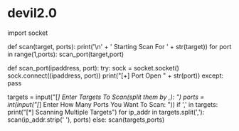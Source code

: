 # devil2.0
import socket



def scan(target, ports):
        print('\n' + ' Starting Scan For ' + str(target))
        for port in range(1,ports):
                scan_port(target,port)

def scan_port(ipaddress, port):
        try:
                sock = socket.socket()
                sock.connect((ipaddress, port))
                print("[+] Port Open " + str(port))
        except:
                pass


targets = input("[*] Enter Targets To Scan(split them by ,): ")
ports = int(input("[*] Enter How Many Ports You Want To Scan: "))
if ',' in targets:
        print("[*] Scanning Multiple Targets")
        for ip_addr in targets.split(','):
                scan(ip_addr.strip(' '), ports)
else:
        scan(targets,ports)
